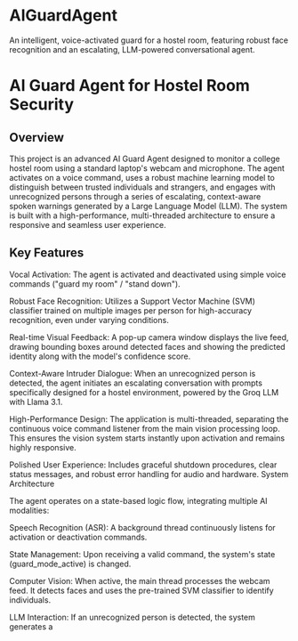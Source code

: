 # AIGuardAgent
An intelligent, voice-activated guard for a hostel room, featuring robust face recognition and an escalating, LLM-powered conversational agent.

# AI Guard Agent for Hostel Room Security
## Overview

This project is an advanced AI Guard Agent designed to monitor a college hostel room using a standard laptop's webcam and microphone. The agent activates on a voice command, uses a robust machine learning model to distinguish between trusted individuals and strangers, and engages with unrecognized persons through a series of escalating, context-aware spoken warnings generated by a Large Language Model (LLM).
The system is built with a high-performance, multi-threaded architecture to ensure a responsive and seamless user experience.

## Key Features
Vocal Activation: The agent is activated and deactivated using simple voice commands ("guard my room" / "stand down").

Robust Face Recognition: Utilizes a Support Vector Machine (SVM) classifier trained on multiple images per person for high-accuracy recognition, even under varying conditions.

Real-time Visual Feedback: A pop-up camera window displays the live feed, drawing bounding boxes around detected faces and showing the predicted identity along with the model's confidence score.

Context-Aware Intruder Dialogue: When an unrecognized person is detected, the agent initiates an escalating conversation with prompts specifically designed for a hostel environment, powered by the Groq LLM with Llama 3.1.

High-Performance Design: The application is multi-threaded, separating the continuous voice command listener from the main vision processing loop. This ensures the vision system starts instantly upon activation and remains highly responsive.

Polished User Experience: Includes graceful shutdown procedures, clear status messages, and robust error handling for audio and hardware.
System Architecture

The agent operates on a state-based logic flow, integrating multiple AI modalities:

Speech Recognition (ASR): A background thread continuously listens for activation or deactivation commands.

State Management: Upon receiving a valid command, the system's state (guard_mode_active) is changed.

Computer Vision: When active, the main thread processes the webcam feed. It detects faces and uses the pre-trained SVM classifier to identify individuals.

LLM Interaction: If an unrecognized person is detected, the system generates a 
